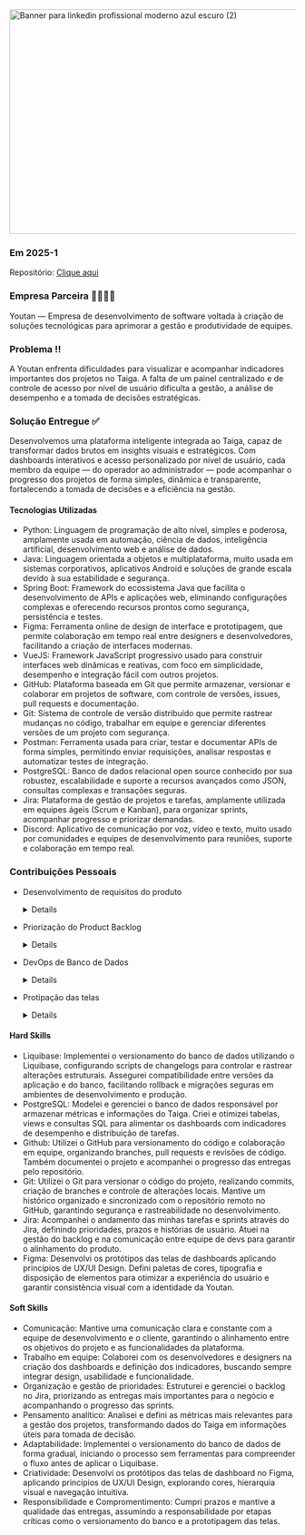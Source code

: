 <img width="1584" height="396" alt="Banner para linkedin profissional moderno azul escuro (2)" src="https://github.com/user-attachments/assets/370de74f-ef4a-431a-b855-dc63045f1604" />

### Em 2025-1

Repositório: <a href="https://github.com/QuantumBitBR/API_5SEM">Clique aqui</a>

### Empresa Parceira 🫱🏻‍🫲🏻
Youtan — Empresa de desenvolvimento de software voltada à criação de soluções tecnológicas para aprimorar a gestão e produtividade de equipes.

### Problema ‼️
A Youtan enfrenta dificuldades para visualizar e acompanhar indicadores importantes dos projetos no Taiga. 
A falta de um painel centralizado e de controle de acesso por nível de usuário dificulta a gestão, a análise de desempenho e a tomada de decisões estratégicas.

### Solução Entregue ✅
Desenvolvemos uma plataforma inteligente integrada ao Taiga, capaz de transformar dados brutos em insights visuais e estratégicos. Com dashboards interativos e acesso personalizado por nível de usuário, cada membro da equipe — do operador ao administrador — pode acompanhar o progresso dos projetos de forma simples, dinâmica e transparente, fortalecendo a tomada de decisões e a eficiência na gestão.

#### Tecnologias Utilizadas
- Python: Linguagem de programação de alto nível, simples e poderosa, amplamente usada em automação, ciência de dados, inteligência artificial, desenvolvimento web e análise de dados.
- Java: Linguagem orientada a objetos e multiplataforma, muito usada em sistemas corporativos, aplicativos Android e soluções de grande escala devido à sua estabilidade e segurança.
- Spring Boot: Framework do ecossistema Java que facilita o desenvolvimento de APIs e aplicações web, eliminando configurações complexas e oferecendo recursos prontos como segurança, persistência e testes.
- Figma: Ferramenta online de design de interface e prototipagem, que permite colaboração em tempo real entre designers e desenvolvedores, facilitando a criação de interfaces modernas.
- VueJS: Framework JavaScript progressivo usado para construir interfaces web dinâmicas e reativas, com foco em simplicidade, desempenho e integração fácil com outros projetos.
- GitHub: Plataforma baseada em Git que permite armazenar, versionar e colaborar em projetos de software, com controle de versões, issues, pull requests e documentação.
- Git: Sistema de controle de versão distribuído que permite rastrear mudanças no código, trabalhar em equipe e gerenciar diferentes versões de um projeto com segurança.
- Postman: Ferramenta usada para criar, testar e documentar APIs de forma simples, permitindo enviar requisições, analisar respostas e automatizar testes de integração.
- PostgreSQL: Banco de dados relacional open source conhecido por sua robustez, escalabilidade e suporte a recursos avançados como JSON, consultas complexas e transações seguras.
- Jira: Plataforma de gestão de projetos e tarefas, amplamente utilizada em equipes ágeis (Scrum e Kanban), para organizar sprints, acompanhar progresso e priorizar demandas.
- Discord: Aplicativo de comunicação por voz, vídeo e texto, muito usado por comunidades e equipes de desenvolvimento para reuniões, suporte e colaboração em tempo real.


### Contribuições Pessoais
- Desenvolvimento de requisitos do produto
  <details>
    <p>Contribui com a definição dos requisitos funcionais e não funcionais da plataforma, identificando as principais métricas e indicadores necessários para otimizar a gestão de projetos no Taiga. Realizei reuniões com stakeholders e membros da equipe de desenvolvimento para entender as dores operacionais e transformá-las em funcionalidades priorizadas no backlog.</p>
    <img width="1075" height="799" alt="image" src="https://github.com/user-attachments/assets/e0d83093-3be8-494a-b991-aed5914b2ee3" />
  </details>

- Priorização do Product Backlog
  <details>
      <p>Organizei e priorizei o backlog do produto utilizando critérios de valor de negócio e impacto técnico. Garanti que as entregas de cada sprint estivessem alinhadas aos objetivos estratégicos da Youtan, especialmente no que diz respeito à criação de dashboards interativos e à diferenciação de acesso por perfis de usuário (Operador, Gestor e Admin).</p>
      <img width="1075" height="805" alt="image" src="https://github.com/user-attachments/assets/8c1767db-dcb6-43b3-8275-3219b4647954" />
  </details>

- DevOps de Banco de Dados
  <details>
      <p>Fui responsável pelo desenvolvimento do processo de DevOps de banco de dados, com foco no versionamento da estrutura utilizando a ferramenta Liquibase. Inicialmente, colaborei com a equipe na criação de um modelo de versionamento manual, o que nos permitiu compreender melhor o fluxo e as necessidades do projeto antes de implementar a ferramenta. Em seguida, configurei o Liquibase para garantir que toda modificação na estrutura do banco de dados gerasse uma versão compatível com a aplicação, permitindo a reversão segura em casos de perda ou necessidade de rollback de versão, mantendo assim a consistência entre aplicação e banco de dados.</p>
      <img width="1219" height="846" alt="image" src="https://github.com/user-attachments/assets/32bf75e0-6179-4a80-90ab-fa0bb3d9b46e" />
  </details>

- Protipação das telas
  <details>
      <p>Fui responsável por desenvolver os protótipos de interface para a tela de dashboards do sistema, atuando desde a concepção visual até a validação das propostas junto à equipe de desenvolvimento. Apliquei princípios de UX/UI Design, garantindo uma navegação intuitiva, hierarquia visual clara e consistência entre os elementos da interface. Também defini paletas de cores, tipografias e padrões de espaçamento, assegurando boa legibilidade e harmonia visual. Além disso, realizei ajustes com base em feedbacks de usuários e do time técnico, aprimorando a experiência e usabilidade do produto final.</p>

    ![stratify](https://github.com/user-attachments/assets/e5360b82-d955-4dcc-b73f-6c9538a2530e)
  </details>

#### Hard Skills
- Liquibase: Implementei o versionamento do banco de dados utilizando o Liquibase, configurando scripts de changelogs para controlar e rastrear alterações estruturais. Assegurei compatibilidade entre versões da aplicação e do banco, facilitando rollback e migrações seguras em ambientes de desenvolvimento e produção.
- PostgreSQL: Modelei e gerenciei o banco de dados responsável por armazenar métricas e informações do Taiga. Criei e otimizei tabelas, views e consultas SQL para alimentar os dashboards com indicadores de desempenho e distribuição de tarefas.
- Github: Utilizei o GitHub para versionamento do código e colaboração em equipe, organizando branches, pull requests e revisões de código. Também documentei o projeto e acompanhei o progresso das entregas pelo repositório.
- Git: Utilizei o Git para versionar o código do projeto, realizando commits, criação de branches e controle de alterações locais. Mantive um histórico organizado e sincronizado com o repositório remoto no GitHub, garantindo segurança e rastreabilidade no desenvolvimento.
- Jira: Acompanhei o andamento das minhas tarefas e sprints através do Jira, definindo prioridades, prazos e histórias de usuário. Atuei na gestão do backlog e na comunicação entre equipe de devs para garantir o alinhamento do produto.
- Figma: Desenvolvi os protótipos das telas de dashboards aplicando princípios de UX/UI Design. Defini paletas de cores, tipografia e disposição de elementos para otimizar a experiência do usuário e garantir consistência visual com a identidade da Youtan.

#### Soft Skills

- Comunicação: Mantive uma comunicação clara e constante com a equipe de desenvolvimento e o cliente, garantindo o alinhamento entre os objetivos do projeto e as funcionalidades da plataforma.
- Trabalho em equipe: Colaborei com os desenvolvedores e designers na criação dos dashboards e definição dos indicadores, buscando sempre integrar design, usabilidade e funcionalidade.
- Organização e gestão de prioridades: Estruturei e gerenciei o backlog no Jira, priorizando as entregas mais importantes para o negócio e acompanhando o progresso das sprints.
- Pensamento analítico: Analisei e defini as métricas mais relevantes para a gestão dos projetos, transformando dados do Taiga em informações úteis para tomada de decisão.
- Adaptabilidade: Implementei o versionamento do banco de dados de forma gradual, iniciando o processo sem ferramentas para compreender o fluxo antes de aplicar o Liquibase.
- Criatividade: Desenvolvi os protótipos das telas de dashboard no Figma, aplicando princípios de UX/UI Design, explorando cores, hierarquia visual e navegação intuitiva.
- Responsibilidade e Compromentimento: Cumpri prazos e mantive a qualidade das entregas, assumindo a responsabilidade por etapas críticas como o versionamento do banco e a prototipagem das telas.
